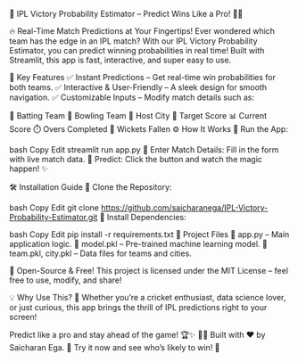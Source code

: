 🏏 IPL Victory Probability Estimator – Predict Wins Like a Pro! 🚀🎉


🔥 Real-Time Match Predictions at Your Fingertips!
Ever wondered which team has the edge in an IPL match? With our IPL Victory Probability Estimator, you can predict winning probabilities in real time! Built with Streamlit, this app is fast, interactive, and super easy to use.

🚀 Key Features
✅ Instant Predictions – Get real-time win probabilities for both teams.
✅ Interactive & User-Friendly – A sleek design for smooth navigation.
✅ Customizable Inputs – Modify match details such as:

🏏 Batting Team
🎯 Bowling Team
🌆 Host City
🎯 Target Score
📊 Current Score
⏱️ Overs Completed
🎳 Wickets Fallen
⚙️ How It Works
🔹 Run the App:

bash
Copy
Edit
streamlit run app.py
🔹 Enter Match Details: Fill in the form with live match data.
🔹 Predict: Click the button and watch the magic happen! ✨

🛠️ Installation Guide
🔹 Clone the Repository:

bash
Copy
Edit
git clone https://github.com/saicharanega/IPL-Victory-Probability-Estimator.git
🔹 Install Dependencies:

bash
Copy
Edit
pip install -r requirements.txt
📂 Project Files
📌 app.py – Main application logic.
📌 model.pkl – Pre-trained machine learning model.
📌 team.pkl, city.pkl – Data files for teams and cities.

📜 Open-Source & Free!
This project is licensed under the MIT License – feel free to use, modify, and share!

💡 Why Use This?
🏏 Whether you’re a cricket enthusiast, data science lover, or just curious, this app brings the thrill of IPL predictions right to your screen!

Predict like a pro and stay ahead of the game! 🏆✨
👨‍💻 Built with ❤️ by Saicharan Ega.
🚀 Try it now and see who’s likely to win! 🎉

